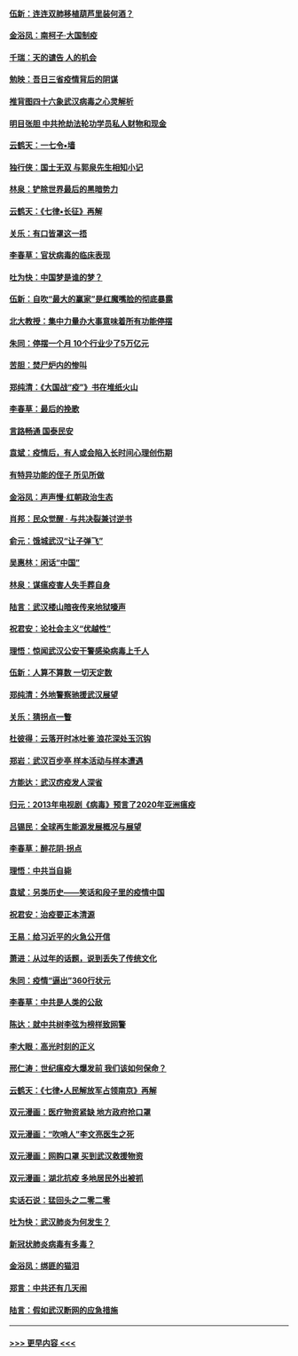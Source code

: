 #### [伍新：连连双肺移植葫芦里装何酒？](../pages/nsc993/n11913667.md?t=03050602) 
#### [金浴凤：南柯子·大国制疫](../pages/nsc993/n11913657.md?t=03050602) 
#### [千瑞：天的谴告  人的机会](../pages/nsc993/n11913309.md?t=03050602) 
#### [勉映：吾日三省疫情背后的阴谋](../pages/nsc993/n11913079.md?t=03050602) 
#### [推背图四十六象武汉病毒之心灵解析](../pages/nsc993/n11911761.md?t=03050602) 
#### [明目张胆 中共抢劫法轮功学员私人财物和现金](../pages/nsc993/n11910262.md?t=03050602) 
#### [云鹤天：一七令▪墙](../pages/nsc993/n11910627.md?t=03050602) 
#### [独行侠：国士无双 与郭泉先生相知小记](../pages/nsc993/n11910613.md?t=03050602) 
#### [林泉：铲除世界最后的黑暗势力](../pages/nsc993/n11909320.md?t=03050602) 
#### [云鹤天：《七律▪长征》再解](../pages/nsc993/n11909327.md?t=03050602) 
#### [关乐：有口皆罩这一捂](../pages/nsc993/n11908393.md?t=03050602) 
#### [李春草：官状病毒的临床表现](../pages/nsc993/n11908339.md?t=03050602) 
#### [吐为快：中国梦是谁的梦？](../pages/nsc993/n11906564.md?t=03050602) 
#### [伍新：自吹“最大的赢家”是红魔嘴脸的彻底暴露](../pages/nsc993/n11906407.md?t=03050602) 
#### [北大教授：集中力量办大事意味着所有功能停摆](../pages/nsc993/n11904800.md?t=03050602) 
#### [朱同：停摆一个月 10个行业少了5万亿元](../pages/nsc993/n11904498.md?t=03050602) 
#### [苦胆：焚尸炉内的惨叫](../pages/nsc993/n11904479.md?t=03050602) 
#### [郑纯清：《大国战“疫”》书在堆纸火山](../pages/nsc993/n11904450.md?t=03050602) 
#### [李春草：最后的挽歌](../pages/nsc993/n11904441.md?t=03050602) 
#### [言路畅通 国泰民安](../pages/nsc993/n11904222.md?t=03050602) 
#### [袁斌：疫情后，有人或会陷入长时间心理创伤期](../pages/nsc993/n11901514.md?t=03050602) 
#### [有特异功能的侄子 所见所做](../pages/nsc993/n11901154.md?t=03050602) 
#### [金浴凤：声声慢‧红朝政治生态](../pages/nsc993/n11899553.md?t=03050602) 
#### [肖邦：民众觉醒 · 与共决裂兼讨逆书](../pages/nsc993/n11898435.md?t=03050602) 
#### [俞元：饿城武汉“让子弹飞”](../pages/nsc993/n11898344.md?t=03050602) 
#### [吴惠林：闲话“中国”](../pages/nsc993/n11898182.md?t=03050602) 
#### [林泉：谋瘟疫害人失手葬自身](../pages/nsc993/n11897892.md?t=03050602) 
#### [陆言：武汉楼山暗夜传来地狱嚎声](../pages/nsc993/n11897033.md?t=03050602) 
#### [祝君安：论社会主义“优越性”](../pages/nsc993/n11897005.md?t=03050602) 
#### [理悟：惊闻武汉公安干警感染病毒上千人](../pages/nsc993/n11896947.md?t=03050602) 
#### [伍新：人算不算数 一切天定数](../pages/nsc993/n11893372.md?t=03050602) 
#### [郑纯清：外地警察驰援武汉展望](../pages/nsc993/n11893115.md?t=03050602) 
#### [关乐：猜拐点一瞥](../pages/nsc993/n11893020.md?t=03050602) 
#### [杜彼得：云落开时冰吐鉴 浪花深处玉沉钩](../pages/nsc993/n11892107.md?t=03050602) 
#### [郑岩：武汉百步亭 样本活动与样本遭遇](../pages/nsc993/n11892310.md?t=03050602) 
#### [方能达：武汉疠疫发人深省](../pages/nsc993/n11891376.md?t=03050602) 
#### [归元：2013年电视剧《病毒》预言了2020年亚洲瘟疫](../pages/nsc993/n11891126.md?t=03050602) 
#### [吕锡民：全球再生能源发展概况与展望](../pages/nsc993/n11890613.md?t=03050602) 
#### [李春草：醉花阴·拐点](../pages/nsc993/n11890567.md?t=03050602) 
#### [理悟：中共当自毙](../pages/nsc993/n11890559.md?t=03050602) 
#### [袁斌：另类历史——笑话和段子里的疫情中国](../pages/nsc993/n11889243.md?t=03050602) 
#### [祝君安：治疫要正本清源](../pages/nsc993/n11889085.md?t=03050602) 
#### [王易：给习近平的火急公开信](../pages/nsc993/n11888225.md?t=03050602) 
#### [萧进：从过年的话题，说到丢失了传统文化](../pages/nsc993/n11887732.md?t=03050602) 
#### [朱同：疫情“逼出”360行状元](../pages/nsc993/n11887678.md?t=03050602) 
#### [李春草：中共是人类的公敌](../pages/nsc993/n11887656.md?t=03050602) 
#### [陈达：就中共树李弦为榜样致网警](../pages/nsc993/n11887625.md?t=03050602) 
#### [李大眼：高光时刻的正义](../pages/nsc993/n11887585.md?t=03050602) 
#### [邢仁涛：世纪瘟疫大爆发前 我们该如何保命？](../pages/nsc993/n11887535.md?t=03050602) 
#### [云鹤天：《七律▪人民解放军占领南京》再解](../pages/nsc993/n11887524.md?t=03050602) 
#### [双元漫画：医疗物资紧缺 地方政府抢口罩](../pages/nsc993/n11884744.md?t=03050602) 
#### [双元漫画：“吹哨人”李文亮医生之死](../pages/nsc993/n11884705.md?t=03050602) 
#### [双元漫画：网购口罩 买到武汉救援物资](../pages/nsc993/n11884670.md?t=03050602) 
#### [双元漫画：湖北抗疫 多地居民外出被抓](../pages/nsc993/n11884643.md?t=03050602) 
#### [实话石说：猛回头之二零二零](../pages/nsc993/n11883968.md?t=03050602) 
#### [吐为快：武汉肺炎为何发生？](../pages/nsc993/n11882180.md?t=03050602) 
#### [新冠状肺炎病毒有多毒？](../pages/nsc993/n11881790.md?t=03050602) 
#### [金浴凤：绑匪的猫泪](../pages/nsc993/n11880664.md?t=03050602) 
#### [郑言：中共还有几天闹](../pages/nsc993/n11880645.md?t=03050602) 
#### [陆言：假如武汉断网的应急措施](../pages/nsc993/n11880619.md?t=03050602) 

----
#### [ >>> 更早内容 <<< ](../indexes/nsc993-earlier.md)
